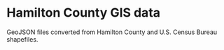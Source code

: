 # Hamilton County GIS data

GeoJSON files converted from Hamilton County and U.S. Census Bureau shapefiles.

